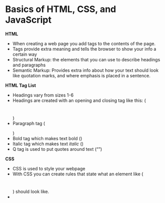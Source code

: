 # Basics of HTML, CSS, and JavaScript

**HTML**

- When creating a web page you add tags to the contents of the page.
- Tags provide extra meaning and tells the browser to show your info a certain way
- Structural Markup: the elements that you can use to describe headings and paragraphs
- Semantic Markup: Provides extra info about how your text should look like quotation marks, and where emphasis is placed in a sentence.

**HTML Tag List**

- Headings vary from sizes 1-6 
- Headings are created with an opening and closing tag like this: (<h1></h2>)
- Paragraph tag (<p></p>)
- Bold tag which makes text bold (<b></b>)
- Italic tag which makes text *italic* (<i></i>)
- Q tag is used to put quotes around text (<q></q>)

**CSS**

- CSS is used to style your webpage
- With CSS you can create rules that state what an element like (<h1> </h1>) should look like.
- 